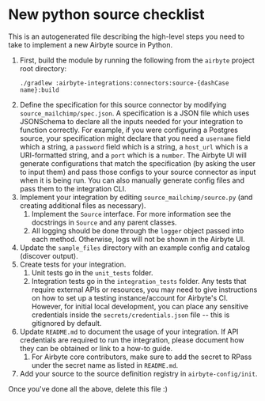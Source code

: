 # New python source checklist

This is an autogenerated file describing the high-level steps you need to take to implement a new Airbyte source in Python.

1. First, build the module by running the following from the `airbyte` project root directory:
   ```
   ./gradlew :airbyte-integrations:connectors:source-{dashCase name}:build
   ```
1. Define the specification for this source connector by modifying `source_mailchimp/spec.json`.
   A specification is a JSON file which uses JSONSchema to declare all the inputs needed for your integration to function 
   correctly. For example, if you were configuring a Postgres source, your specification might declare that you need a 
   `username` field which a string, a `password` field which is a string, a `host_url` which is a URI-formatted string, 
   and a `port` which is a `number`. The Airbyte UI will generate configurations that match the specification (by asking 
   the user to input them) and pass those configs to your source connector as input when it is being run.
   You can also manually generate config files and pass them to the integration CLI.
1. Implement your integration by editing `source_mailchimp/source.py` (and creating additional files as necessary).
    1. Implement the `Source` interface. For more information see the docstrings in `Source` and any parent classes.
    1. All logging should be done through the `logger` object passed into each method. Otherwise, logs will not be shown
       in the Airbyte UI.
1. Update the `sample_files` directory with an example config and catalog (discover output).
1. Create tests for your integration. 
    1. Unit tests go in the `unit_tests` folder. 
    1. Integration tests go in the `integration_tests` folder. Any tests that require external APIs or resources, you may need to give instructions on how to set up a testing instance/account for Airbyte's CI.
       However, for initial local development, you can place any sensitive credentials inside the `secrets/credentials.json` file -- this is gitignored by default. 
1. Update `README.md` to document the usage of your integration. If API credentials are required to run the integration, please document how they can be obtained or link to a how-to guide.
    1. For Airbyte core contributors, make sure to add the secret to RPass under the secret name as listed in `README.md`.
1. Add your source to the source definition registry in `airbyte-config/init`.

Once you've done all the above, delete this file :)
